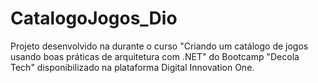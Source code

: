 # CatalogoJogos_Dio
Projeto desenvolvido na durante o curso "Criando um catálogo de jogos usando boas práticas de arquitetura com .NET" do Bootcamp "Decola Tech" disponibilizado na plataforma Digital Innovation One.
